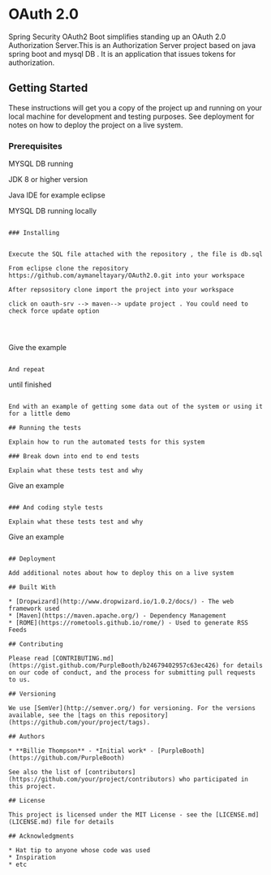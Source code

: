 # OAuth 2.0

Spring Security OAuth2 Boot simplifies standing up an OAuth 2.0 Authorization Server.This is an Authorization Server project based on java spring boot and mysql DB . It is an application that issues tokens for authorization.

## Getting Started

These instructions will get you a copy of the project up and running on your local machine for development and testing purposes. See deployment for notes on how to deploy the project on a live system.

### Prerequisites

MYSQL DB running 

JDK 8 or higher version

Java IDE for example eclipse

MYSQL DB running locally

```

### Installing


Execute the SQL file attached with the repository , the file is db.sql

From eclipse clone the repository  https://github.com/aymaneltayary/OAuth2.0.git into your workspace

After repsository clone import the project into your workspace

click on oauth-srv --> maven--> update project . You could need to check force update option




```
Give the example
```

And repeat

```
until finished
```

End with an example of getting some data out of the system or using it for a little demo

## Running the tests

Explain how to run the automated tests for this system

### Break down into end to end tests

Explain what these tests test and why

```
Give an example
```

### And coding style tests

Explain what these tests test and why

```
Give an example
```

## Deployment

Add additional notes about how to deploy this on a live system

## Built With

* [Dropwizard](http://www.dropwizard.io/1.0.2/docs/) - The web framework used
* [Maven](https://maven.apache.org/) - Dependency Management
* [ROME](https://rometools.github.io/rome/) - Used to generate RSS Feeds

## Contributing

Please read [CONTRIBUTING.md](https://gist.github.com/PurpleBooth/b24679402957c63ec426) for details on our code of conduct, and the process for submitting pull requests to us.

## Versioning

We use [SemVer](http://semver.org/) for versioning. For the versions available, see the [tags on this repository](https://github.com/your/project/tags). 

## Authors

* **Billie Thompson** - *Initial work* - [PurpleBooth](https://github.com/PurpleBooth)

See also the list of [contributors](https://github.com/your/project/contributors) who participated in this project.

## License

This project is licensed under the MIT License - see the [LICENSE.md](LICENSE.md) file for details

## Acknowledgments

* Hat tip to anyone whose code was used
* Inspiration
* etc
